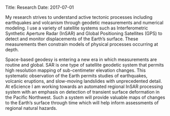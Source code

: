 Title: Research
Date: 2017-07-01

My research strives to understand active tectonic processes including earthquakes and volcanism through geodetic measurements and numerical modeling. I use a variety of satellite systems such as Interferometric Synthetic Aperture Radar (InSAR) and Global Positioning Satellites (GPS) to detect and monitor displacements of the Earth’s surface. These measurements then constrain models of physical processes occurring at depth.


Space-based geodesy is entering a new era in which measurements are routine and global. SAR is one type of satellite geodetic system that permits high resolution mapping of sub-centimeter elevation changes. This systematic observation of the Earth permits studies of earthquakes, volcanic eruptions, and slow-moving landslides with unprecedented detail. At eScience I am working towards an automated regional InSAR processing system with an emphasis on detection of transient surface deformation in the Pacific Northwest. Such a system will provide valuable maps of changes to the Earth’s surface through time which will help inform assessments of regional natural hazards.

